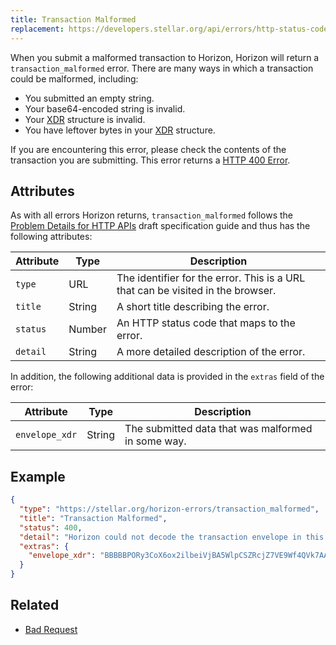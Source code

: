 ```yaml
---
title: Transaction Malformed
replacement: https://developers.stellar.org/api/errors/http-status-codes/horizon-specific/
---
```


When you submit a malformed transaction to Horizon, Horizon will return a `transaction_malformed`
error. There are many ways in which a transaction could be malformed, including:

- You submitted an empty string.
- Your base64-encoded string is invalid.
- Your [XDR](../xdr.md) structure is invalid.
- You have leftover bytes in your [XDR](../xdr.md) structure.

If you are encountering this error, please check the contents of the transaction you are
submitting. This error returns a
[HTTP 400 Error](https://developer.mozilla.org/en-US/docs/Web/HTTP/Response_codes).

## Attributes

As with all errors Horizon returns, `transaction_malformed` follows the
[Problem Details for HTTP APIs](https://tools.ietf.org/html/draft-ietf-appsawg-http-problem-00)
draft specification guide and thus has the following attributes:

| Attribute   | Type   | Description                                                                     |
| ----------- | ------ | ------------------------------------------------------------------------------- |
| `type`      | URL    | The identifier for the error.  This is a URL that can be visited in the browser.|
| `title`     | String | A short title describing the error.                                             |
| `status`    | Number | An HTTP status code that maps to the error.                                     |
| `detail`    | String | A more detailed description of the error.                                       |

In addition, the following additional data is provided in the `extras` field of the error:

| Attribute      | Type   | Description                                        |
|----------------|--------|----------------------------------------------------|
| `envelope_xdr` | String | The submitted data that was malformed in some way. |

## Example

```json
{
  "type": "https://stellar.org/horizon-errors/transaction_malformed",
  "title": "Transaction Malformed",
  "status": 400,
  "detail": "Horizon could not decode the transaction envelope in this request. A transaction should be an XDR TransactionEnvelope struct encoded using base64.  The envelope read from this request is echoed in the `extras.envelope_xdr` field of this response for your convenience.",
  "extras": {
    "envelope_xdr": "BBBBBPORy3CoX6ox2ilbeiVjBA5WlpCSZRcjZ7VE9Wf4QVk7AAAAZAAAQz0AAAACAAAAAAAAAAAAAAABAAAAAAAAAAEAAAAA85HLcKhfqjHaKVt6JWMEDlaWkJJlFyNntUT1Z/hBWTsAAAAAAAAAAAL68IAAAAAAAAAAARN17BEAAABAA9Ad7OKc7y60NT/JuobaHOfmuq8KbZqcV6G/es94u9yT84fi0aI7tJsFMOyy8cZ4meY3Nn908OU+KfRWV40UCw=="
  }
}
```

## Related

- [Bad Request](./bad-request.md)
